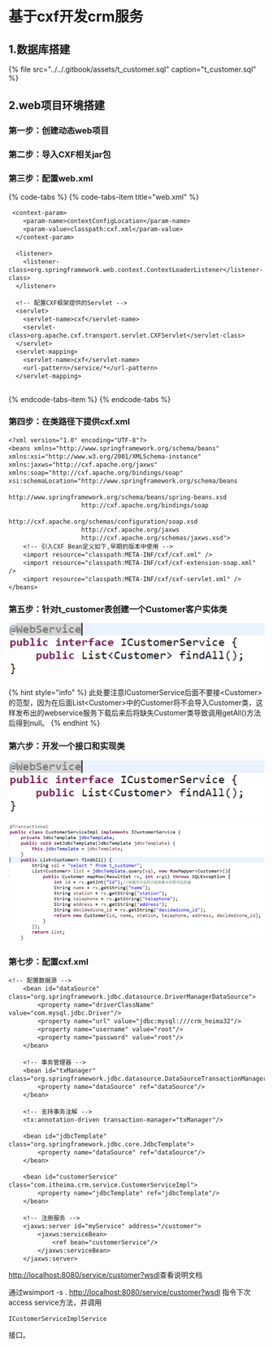 # 基于cxf开发crm服务

## 1.数据库搭建

{% file src="../../.gitbook/assets/t\_customer.sql" caption="t\_customer.sql" %}

## 2.web项目环境搭建 

### 第一步：创建动态web项目 

### 第二步：导入CXF相关jar包

### 第三步：配置web.xml

{% code-tabs %}
{% code-tabs-item title="web.xml" %}
```text
 <context-param>
  	<param-name>contextConfigLocation</param-name>
  	<param-value>classpath:cxf.xml</param-value>
  </context-param>
  
  <listener>
  	<listener-class>org.springframework.web.context.ContextLoaderListener</listener-class>
  </listener>
  
  <!-- 配置CXF框架提供的Servlet -->
  <servlet>
  	<servlet-name>cxf</servlet-name>
  	<servlet-class>org.apache.cxf.transport.servlet.CXFServlet</servlet-class>
  </servlet>
  <servlet-mapping>
  	<servlet-name>cxf</servlet-name>
  	<url-pattern>/service/*</url-pattern>
  </servlet-mapping>


```
{% endcode-tabs-item %}
{% endcode-tabs %}

### 第四步：在类路径下提供cxf.xml

```text
<?xml version="1.0" encoding="UTF-8"?>
<beans xmlns="http://www.springframework.org/schema/beans"
xmlns:xsi="http://www.w3.org/2001/XMLSchema-instance" 
xmlns:jaxws="http://cxf.apache.org/jaxws"
xmlns:soap="http://cxf.apache.org/bindings/soap"
xsi:schemaLocation="http://www.springframework.org/schema/beans 
					http://www.springframework.org/schema/beans/spring-beans.xsd
					http://cxf.apache.org/bindings/soap 
					http://cxf.apache.org/schemas/configuration/soap.xsd
					http://cxf.apache.org/jaxws 
					http://cxf.apache.org/schemas/jaxws.xsd">
	<!-- 引入CXF Bean定义如下,早期的版本中使用 -->
	<import resource="classpath:META-INF/cxf/cxf.xml" />
	<import resource="classpath:META-INF/cxf/cxf-extension-soap.xml" />
	<import resource="classpath:META-INF/cxf/cxf-servlet.xml" />
</beans>

```

### 第五步：针对t\_customer表创建一个Customer客户实体类

![](../../.gitbook/assets/image%20%2810%29.png)

{% hint style="info" %}
此处要注意ICustomerService后面不要接&lt;Customer&gt;的范型，因为在后面List&lt;Customer&gt;中的Customer将不会导入Customer类，这样发布出的webservice服务下载后来后将缺失Customer类导致调用getAll\(\)方法后得到null。
{% endhint %}

### 第六步：开发一个接口和实现类

![](../../.gitbook/assets/image%20%2874%29.png)

![](../../.gitbook/assets/image%20%2894%29.png)

### 第七步：配置cxf.xml

```text
<!-- 配置数据源 -->
	<bean id="dataSource" class="org.springframework.jdbc.datasource.DriverManagerDataSource">
		<property name="driverClassName" value="com.mysql.jdbc.Driver"/>
		<property name="url" value="jdbc:mysql:///crm_heima32"/>
		<property name="username" value="root"/>
		<property name="password" value="root"/>
	</bean>
	
	<!-- 事务管理器 -->
	<bean id="txManager" class="org.springframework.jdbc.datasource.DataSourceTransactionManager">
		<property name="dataSource" ref="dataSource"/>
	</bean>
	
	<!-- 支持事务注解 -->
	<tx:annotation-driven transaction-manager="txManager"/>
	
	<bean id="jdbcTemplate" class="org.springframework.jdbc.core.JdbcTemplate">
		<property name="dataSource" ref="dataSource"/>
	</bean>
	
	<bean id="customerService" class="com.itheima.crm.service.CustomerServiceImpl">
		<property name="jdbcTemplate" ref="jdbcTemplate"/>
	</bean>
	
	<!-- 注册服务 -->
	<jaxws:server id="myService" address="/customer">
		<jaxws:serviceBean>
			<ref bean="customerService"/>
		</jaxws:serviceBean>
	</jaxws:server>

```

[http://localhost:8080/service/customer?wsdl](http://localhost:8080/service/customer?wsdl)查看说明文档

通过wsimport -s . [http://localhost:8080/service/customer?wsdl](http://localhost:8080/service/customer?wsdl) 指令下次access service方法，并调用

```text
ICustomerServiceImplService
```

 接口。

